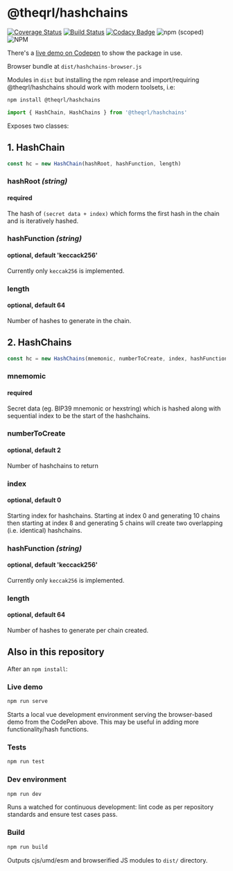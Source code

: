# @theqrl/hashchains

[![Coverage Status](https://coveralls.io/repos/github/theQRL/hashchains/badge.svg?branch=main)](https://coveralls.io/github/theQRL/hashchains?branch=main) [![Build Status](https://www.travis-ci.com/theQRL/hashchains.svg?branch=main)](https://www.travis-ci.com/theQRL/hashchains) [![Codacy Badge](https://app.codacy.com/project/badge/Grade/ad5f3b6ad4124518be69351feb4a8957)](https://www.codacy.com/gh/theQRL/hashchains/dashboard?utm_source=github.com&utm_medium=referral&utm_content=theQRL/hashchains&utm_campaign=Badge_Grade)
 ![npm (scoped)](https://img.shields.io/npm/v/@theqrl/hashchains) ![NPM](https://img.shields.io/npm/l/@theqrl/hashchains)

There's a [live demo on Codepen](https://codepen.io/jplomas/live/187d9ff57e404c38a76373e39b796eb4) to show the package in use.

Browser bundle at `dist/hashchains-browser.js`

Modules in `dist` but installing the npm release and import/requiring @theqrl/hashchains should work with modern toolsets, i.e:

``` bash
npm install @theqrl/hashchains
```

``` javascript
import { HashChain, HashChains } from '@theqrl/hashchains'
```

Exposes two classes:

## 1. HashChain

``` javascript
const hc = new HashChain(hashRoot, hashFunction, length)
```

### hashRoot _(string)_

#### required

The hash of `(secret data + index)` which forms the first hash in the chain and is iteratively hashed.

### hashFunction _(string)_

#### optional, default 'keccack256'

Currently only `keccak256` is implemented.

### length

#### optional, default 64

Number of hashes to generate in the chain.

## 2. HashChains

``` javascript
const hc = new HashChains(mnemonic, numberToCreate, index, hashFunction, length)
```

### mnemomic

#### required

Secret data (eg. BIP39 mnemonic or hexstring) which is hashed along with sequential index to be the start of the hashchains.

### numberToCreate

#### optional, default 2

Number of hashchains to return

### index

#### optional, default 0

Starting index for hashchains.  Starting at index 0 and generating 10 chains then starting at index 8 and generating 5 chains will create two overlapping (i.e. identical) hashchains.

### hashFunction _(string)_

#### optional, default 'keccack256'

Currently only `keccak256` is implemented.

### length

#### optional, default 64

Number of hashes to generate per chain created.

## Also in this repository

After an `npm install`:
### Live demo

``` bash
npm run serve
```
Starts a local vue development environment serving the browser-based demo from the CodePen above.  This may be useful in adding more functionality/hash functions.

### Tests

``` bash
npm run test
```

### Dev environment

``` bash
npm run dev
```

Runs a watched for continuous development: lint code as per repository standards and ensure test cases pass.

### Build

``` bash
npm run build
```

Outputs cjs/umd/esm and browserified JS modules to `dist/` directory.
